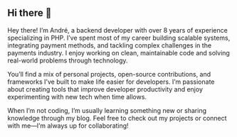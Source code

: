 ## Hi there 👋

Hey there! I’m André, a backend developer with over 8 years of experience specializing in PHP. I’ve spent most of my career building scalable systems, integrating payment methods, and tackling complex challenges in the payments industry. I enjoy working on clean, maintainable code and solving real-world problems through technology.

You’ll find a mix of personal projects, open-source contributions, and frameworks I’ve built to make life easier for developers. I’m passionate about creating tools that improve developer productivity and enjoy experimenting with new tech when time allows.

When I’m not coding, I’m usually learning something new or sharing knowledge through my blog. Feel free to check out my projects or connect with me—I’m always up for collaborating!

